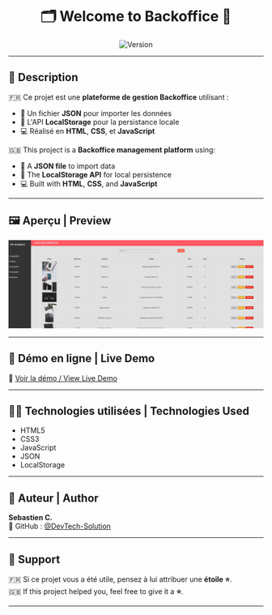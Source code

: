 <h1 align="center">🗂️ Welcome to Backoffice 👋</h1>

<p align="center">
  <img alt="Version" src="https://img.shields.io/badge/version-1.0-blue.svg?cacheSeconds=2592000" />
</p>

---

## 📄 Description

🇫🇷 Ce projet est une **plateforme de gestion Backoffice** utilisant :

- 📁 Un fichier **JSON** pour importer les données
- 💾 L'API **LocalStorage** pour la persistance locale
- 💻 Réalisé en **HTML**, **CSS**, et **JavaScript**

🇬🇧 This project is a **Backoffice management platform** using:

- 📁 A **JSON file** to import data
- 💾 The **LocalStorage API** for local persistence
- 💻 Built with **HTML**, **CSS**, and **JavaScript**

---

## 🖼️ Aperçu | Preview

<p align="center">
  <img src="./home_page.png" alt="Page Home Page" width="800"/>
</p>

---

## 🚀 Démo en ligne | Live Demo

🔗 [Voir la démo / View Live Demo](https://devtech-solution.github.io/Backoffice/)

---

## 🧑‍💻 Technologies utilisées | Technologies Used

- HTML5  
- CSS3  
- JavaScript  
- JSON  
- LocalStorage

---

## 👤 Auteur | Author

**Sebastien C.**  
🔗 GitHub : [@DevTech-Solution](https://github.com/DevTech-Solution)

---

## 🌟 Support

🇫🇷 Si ce projet vous a été utile, pensez à lui attribuer une **étoile ⭐**.  
🇬🇧 If this project helped you, feel free to give it a **⭐**.

---
